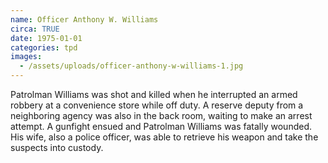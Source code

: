 ```yaml
---
name: Officer Anthony W. Williams
circa: TRUE
date: 1975-01-01
categories: tpd
images:
  - /assets/uploads/officer-anthony-w-williams-1.jpg
---
```


Patrolman Williams was shot and killed when he interrupted an armed robbery at a convenience store while off duty. A reserve deputy from a neighboring agency was also in the back room, waiting to make an arrest attempt. A gunfight ensued and Patrolman Williams was fatally wounded. His wife, also a police officer, was able to retrieve his weapon and take the suspects into custody.
